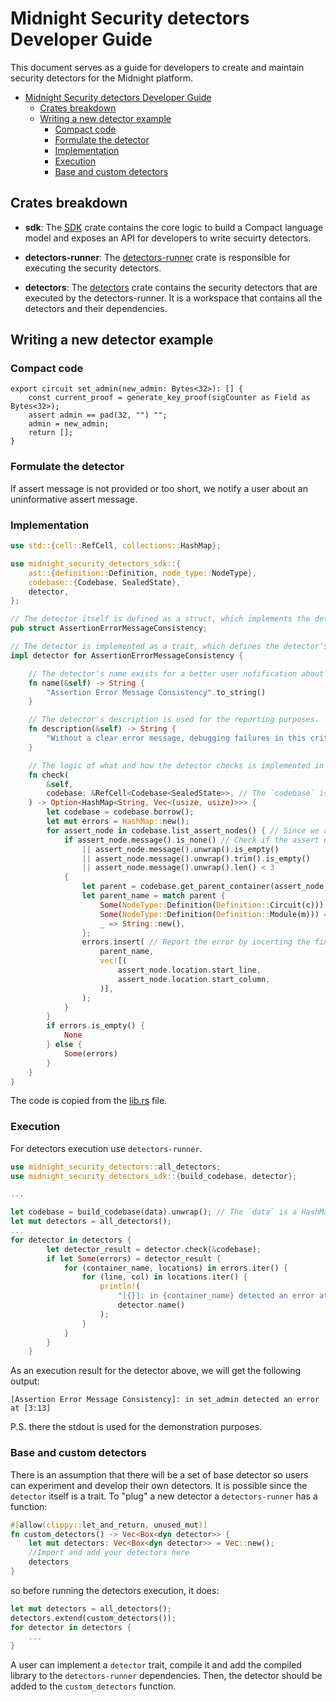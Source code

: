 # Midnight Security detectors Developer Guide

This document serves as a guide for developers to create and maintain security detectors for the Midnight platform.

- [Midnight Security detectors Developer Guide](#midnight-security-detectors-developer-guide)
  - [Crates breakdown](#crates-breakdown)
  - [Writing a new detector example](#writing-a-new-detector-example)
    - [Compact code](#compact-code)
    - [Formulate the detector](#formulate-the-detector)
    - [Implementation](#implementation)
    - [Execution](#execution)
    - [Base and custom detectors](#base-and-custom-detectors)

## Crates breakdown

* **sdk**: The [SDK](../sdk/) crate contains the core logic to build a Compact language model and exposes an API for developers to write secuirty detectors.

* **detectors-runner**: The [detectors-runner](../detectors-runner/) crate is responsible for executing the security detectors.

* **detectors**: The [detectors](../detectors/) crate contains the security detectors that are executed by the detectors-runner. It is a workspace that contains all the detectors and their dependencies.

## Writing a new detector example

### Compact code

```compact
export circuit set_admin(new_admin: Bytes<32>): [] {
    const current_proof = generate_key_proof(sigCounter as Field as Bytes<32>);
    assert admin == pad(32, "") "";
    admin = new_admin;
    return [];
}
```

### Formulate the detector

If assert message is not provided or too short, we notify a user about an uninformative assert message.

### Implementation

```rust
use std::{cell::RefCell, collections::HashMap};

use midnight_security_detectors_sdk::{
    ast::{definition::Definition, node_type::NodeType},
    codebase::{Codebase, SealedState},
    detector,
};

// The detector itself is defined as a struct, which implements the detector trait.
pub struct AssertionErrorMessageConsistency;

// The detector is implemented as a trait, which defines the detector's name, description, and check method.
impl detector for AssertionErrorMessageConsistency {

    // The detector's name exists for a better user nofification about which detector was violated.
    fn name(&self) -> String {
        "Assertion Error Message Consistency".to_string()
    }

    // The detector's description is used for the reporting purposes.
    fn description(&self) -> String {
        "Without a clear error message, debugging failures in this critical admin-setting function becomes difficult.".to_string()
    }

    // The logic of what and how the detector checks is implemented in the check method.
    fn check(
        &self,
        codebase: &RefCell<Codebase<SealedState>>, // The `codebase` is an instance of the Codebase struct, which is used to access the detectors SDK nodes.
    ) -> Option<HashMap<String, Vec<(usize, usize)>>> {
        let codebase = codebase.borrow();
        let mut errors = HashMap::new();
        for assert_node in codebase.list_assert_nodes() { // Since we are interested in assert nodes, we list them first.
            if assert_node.message().is_none() // Check if the assert node has a message or the message is long enough to be considered informative.
                || assert_node.message().unwrap().is_empty()
                || assert_node.message().unwrap().trim().is_empty()
                || assert_node.message().unwrap().len() < 3
            {
                let parent = codebase.get_parent_container(assert_node.id); // Find a parent to locate the problem accurately.
                let parent_name = match parent {
                    Some(NodeType::Definition(Definition::Circuit(c))) => c.name(), // For instance, if the parent is a circuit, we get its name.
                    Some(NodeType::Definition(Definition::Module(m))) => m.name(), // If the parent is a module, we get its name.
                    _ => String::new(),
                };
                errors.insert( // Report the error by incerting the finding instance into the errors map.
                    parent_name,
                    vec![(
                        assert_node.location.start_line,
                        assert_node.location.start_column,
                    )],
                );
            }
        }
        if errors.is_empty() {
            None
        } else {
            Some(errors)
        }
    }
}
```

The code is copied from the [lib.rs](../detectors/src/lib.rs) file.


### Execution

For detectors execution use `detectors-runner`.

```rust
use midnight_security_detectors::all_detectors;
use midnight_security_detectors_sdk::{build_codebase, detector};

...

let codebase = build_codebase(data).unwrap(); // The `data` is a HashMap of <source_file_path, source_file_content>.
let mut detectors = all_detectors();
...
for detector in detectors {
        let detector_result = detector.check(&codebase);
        if let Some(errors) = detector_result {
            for (container_name, locations) in errors.iter() {
                for (line, col) in locations.iter() {
                    println!(
                        "[{}]: in {container_name} detected an error at [{line}:{col}]",
                        detector.name()
                    );
                }
            }
        }
    }
```

As an execution result for the detector above, we will get the following output:

```
[Assertion Error Message Consistency]: in set_admin detected an error at [3:13]
```

P.S. there the stdout is used for the demonstration purposes.

### Base and custom detectors

There is an assumption that there will be a set of base detector so users can experiment and develop their own detectors.
It is possible since the `detector` itself is a trait. To "plug" a new detector a `detectors-runner` has a function:

```rust
#[allow(clippy::let_and_return, unused_mut)]
fn custom_detectors() -> Vec<Box<dyn detector>> {
    let mut detectors: Vec<Box<dyn detector>> = Vec::new();
    //Import and add your detectors here
    detectors
}
```

so before running the detectors execution, it does:

```rust
let mut detectors = all_detectors();
detectors.extend(custom_detectors());
for detector in detectors {
    ...
}
```

A user can implement a `detector` trait, compile it and add the compiled library to the `detectors-runner` dependencies. Then, the detector should be added to the `custom_detectors` function.